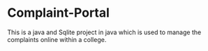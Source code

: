 # Complaint-Portal
This is a java and Sqlite project in java which is used to manage the complaints online within a college.

